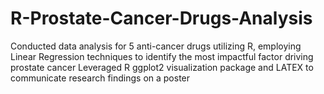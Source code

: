 # R-Prostate-Cancer-Drugs-Analysis
Conducted data analysis for 5 anti-cancer drugs utilizing R, employing Linear Regression techniques to identify the most impactful factor driving prostate cancer
Leveraged R ggplot2 visualization package and LATEX to communicate research findings on a poster
